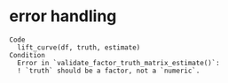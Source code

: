 # error handling

    Code
      lift_curve(df, truth, estimate)
    Condition
      Error in `validate_factor_truth_matrix_estimate()`:
      ! `truth` should be a factor, not a `numeric`.

